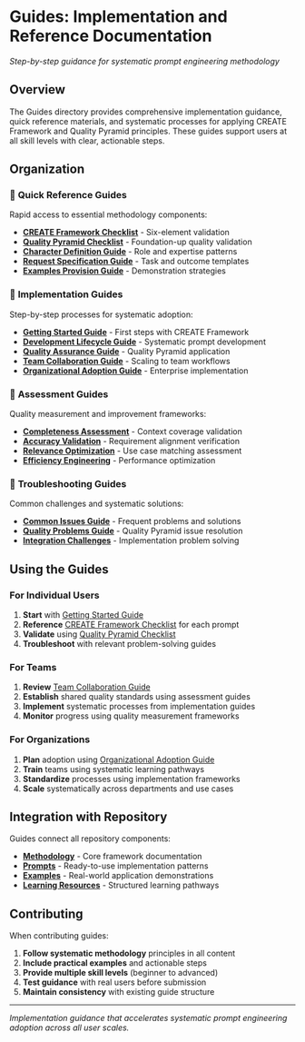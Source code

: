 # Guides: Implementation and Reference Documentation

*Step-by-step guidance for systematic prompt engineering methodology*

## Overview

The Guides directory provides comprehensive implementation guidance, quick reference materials, and systematic
processes for applying CREATE Framework and Quality Pyramid principles. These guides support users at all skill
levels with clear, actionable steps.

## Organization

### 📖 **Quick Reference Guides**

Rapid access to essential methodology components:

- **[CREATE Framework Checklist](quick-reference/create-framework-checklist.md)** - Six-element validation
- **[Quality Pyramid Checklist](quick-reference/quality-pyramid-checklist.md)** - Foundation-up quality validation
- **[Character Definition Guide](quick-reference/character-quick-ref.md)** - Role and expertise patterns
- **[Request Specification Guide](quick-reference/request-quick-ref.md)** - Task and outcome templates
- **[Examples Provision Guide](quick-reference/examples-quick-ref.md)** - Demonstration strategies

### 🚀 **Implementation Guides**

Step-by-step processes for systematic adoption:

- **[Getting Started Guide](implementation/getting-started.md)** - First steps with CREATE Framework
- **[Development Lifecycle Guide](implementation/development-lifecycle.md)** - Systematic prompt development
- **[Quality Assurance Guide](implementation/quality-assurance.md)** - Quality Pyramid application
- **[Team Collaboration Guide](implementation/team-collaboration.md)** - Scaling to team workflows
- **[Organizational Adoption Guide](implementation/organizational-adoption.md)** - Enterprise implementation

### 🔧 **Assessment Guides**

Quality measurement and improvement frameworks:

- **[Completeness Assessment](assessment/completeness-assessment.md)** - Context coverage validation
- **[Accuracy Validation](assessment/accuracy-validation.md)** - Requirement alignment verification
- **[Relevance Optimization](assessment/relevance-optimization.md)** - Use case matching assessment
- **[Efficiency Engineering](assessment/efficiency-engineering.md)** - Performance optimization

### 🎯 **Troubleshooting Guides**

Common challenges and systematic solutions:

- **[Common Issues Guide](troubleshooting/common-issues.md)** - Frequent problems and solutions
- **[Quality Problems Guide](troubleshooting/quality-problems.md)** - Quality Pyramid issue resolution
- **[Integration Challenges](troubleshooting/integration-challenges.md)** - Implementation problem solving

## Using the Guides

### For Individual Users

1. **Start** with [Getting Started Guide](implementation/getting-started.md)
2. **Reference** [CREATE Framework Checklist](quick-reference/create-framework-checklist.md) for each prompt
3. **Validate** using [Quality Pyramid Checklist](quick-reference/quality-pyramid-checklist.md)
4. **Troubleshoot** with relevant problem-solving guides

### For Teams

1. **Review** [Team Collaboration Guide](implementation/team-collaboration.md)
2. **Establish** shared quality standards using assessment guides
3. **Implement** systematic processes from implementation guides
4. **Monitor** progress using quality measurement frameworks

### For Organizations

1. **Plan** adoption using [Organizational Adoption Guide](implementation/organizational-adoption.md)
2. **Train** teams using systematic learning pathways
3. **Standardize** processes using implementation frameworks
4. **Scale** systematically across departments and use cases

## Integration with Repository

Guides connect all repository components:

- **[Methodology](../methodology/README.md)** - Core framework documentation
- **[Prompts](../prompts/README.md)** - Ready-to-use implementation patterns
- **[Examples](../examples/README.md)** - Real-world application demonstrations
- **[Learning Resources](../learning-resources/README.md)** - Structured learning pathways

## Contributing

When contributing guides:

1. **Follow systematic methodology** principles in all content
2. **Include practical examples** and actionable steps
3. **Provide multiple skill levels** (beginner to advanced)
4. **Test guidance** with real users before submission
5. **Maintain consistency** with existing guide structure

---

*Implementation guidance that accelerates systematic prompt engineering adoption across all user scales.*

